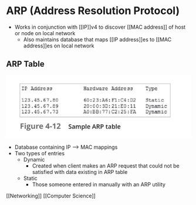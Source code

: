 # ARP (Address Resolution Protocol)

- Works in conjunction with [[IP]]v4 to discover [[MAC address]] of host or node on local network
  - Also maintains database that maps [[IP address]]es to [[MAC address]]es on local network

## ARP Table

![Sample ARP table](../../public/assets/second-brain/2020-09-29-17-47-06.png)

- Database containing IP --> MAC mappings
- Two types of entries
  - Dynamic
    - Created when client makes an ARP request that could not be satisfied with data existing in ARP table
  - Static
    - Those someone entered in manually with an ARP utility

[[Networking]] [[Computer Science]]

